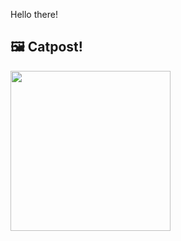 Hello there!



## 🖼️ Catpost!

<sub>
    <img src="https://cdn2.thecatapi.com/images/MTkxODE1MQ.jpg" height="256">
</sub>

